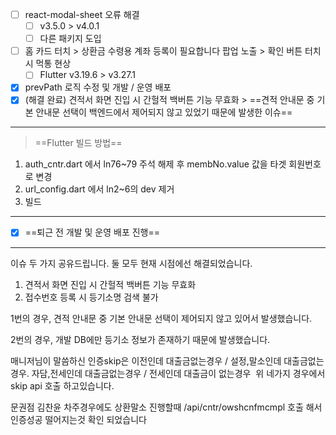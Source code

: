 - [ ] react-modal-sheet 오류 해결
	- [ ] v3.5.0 > v4.0.1
	- [ ] 다른 패키지 도입
- [ ] 홈 카드 터치 > 상환금 수령용 계좌 등록이 필요합니다 팝업 노출 > 확인 버튼 터치 시 먹통 현상
	- [ ] Flutter v3.19.6 > v3.27.1
- [x] prevPath 로직 수정 및 개발 / 운영 배포
- [x] (해결 완료) 견적서 화면 진입 시 간헐적 백버튼 기능 무효화 > ==견적 안내문 중 기본 안내문 선택이 백엔드에서 제어되지 않고 있었기 때문에 발생한 이슈==

***

> ==Flutter 빌드 방법==
1. auth_cntr.dart 에서 ln76~79 주석 해제 후 membNo.value 값을 타겟 회원번호로 변경
2. url_config.dart 에서 ln2~6의 dev 제거
3. 빌드

***

- [x] ==퇴근 전 개발 및 운영 배포 진행==

***

이슈 두 가지 공유드립니다. 둘 모두 현재 시점에선 해결되었습니다.

1. 견적서 화면 진입 시 간헐적 백버튼 기능 무효화
2. 접수번호 등록 시 등기소명 검색 불가

1번의 경우, 견적 안내문 중 기본 안내문 선택이 제어되지 않고 있어서 발생했습니다.

2번의 경우, 개발 DB에만 등기소 정보가 존재하기 때문에 발생했습니다.













매니저님이 말씀하신 인증skip은
이전인데 대출금없는경우 / 설정,말소인데 대출금없는경우.
자담,전세인데 대출금없는경우 / 전세인데 대출금이 없는경우 
위 네가지 경우에서 skip api 호출 하고있습니다.

문권점 김찬윤 차주경우에도 상환말소 진행할때
/api/cntr/owshcnfmcmpl 호출 해서 인증성공 떨어지는것 확인 되었습니다
